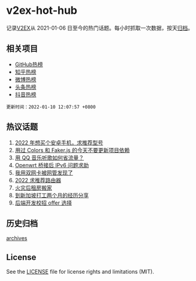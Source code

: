 # v2ex-hot-hub

 记录[V2EX](https://www.v2ex.com/)从 2021-01-06 日至今的热门话题。每小时抓取一次数据，按天[归档](archives)。
 
 ## 相关项目

- [GitHub热榜](https://github.com/snaildev/github-hot-hub)
- [知乎热榜](https://github.com/snaildev/zhihu-hot-hub)
- [微博热榜](https://github.com/snaildev/weibo-hot-hub)
- [头条热榜](https://github.com/snaildev/toutiao-hot-hub)
- [抖音热榜](https://github.com/snaildev/douyin-hot-hub)


 `更新时间：2022-01-10 12:07:57 +0800`

## 热议话题

1. [2022 年想买个安卓手机，求推荐型号](https://www.v2ex.com/t/827105)
1. [用过 Colors 和 Faker.js 的今天不要更新项目依赖](https://www.v2ex.com/t/827224)
1. [用 QQ 音乐听歌如何省流量？](https://www.v2ex.com/t/827208)
1. [Openwrt 桥接后 IPv6 问题求助](https://www.v2ex.com/t/827161)
1. [我用双网卡被网管发现了](https://www.v2ex.com/t/827166)
1. [2022 求推荐路由器](https://www.v2ex.com/t/827212)
1. [火灾后租房搬家](https://www.v2ex.com/t/827162)
1. [到新加坡打工两个月的经历分享](https://www.v2ex.com/t/827199)
1. [后端开发校招 offer 选择](https://www.v2ex.com/t/827223)

## 历史归档

[archives](archives)

## License

See the [LICENSE](LICENSE) file for license rights and limitations (MIT).
